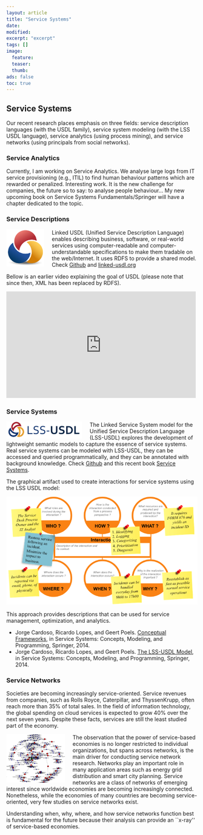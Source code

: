 ```yaml
---
layout: article
title: "Service Systems"
date:
modified:
excerpt: "excerpt"
tags: []
image:
  feature:
  teaser:
  thumb:
ads: false
toc: true
---  
```




Service Systems
---------------

Our recent research places emphasis on three fields: service description languages (with the USDL family), 
service system modeling (with the LSS USDL language), service analytics (using process mining), and 
service networks (using principals from social networks).

### Service Analytics

Currently, I am working on Service Analytics. We analyse large logs from IT service provisioning (e.g., ITIL) to find human behaviour patterns which are rewarded or penalized. Interesting work. It is the new challenge for companies, the future so to say: to analyse people behaviour... My new upcoming book on Service Systems  Fundamentals/Springer will have a chapter dedicated to the topic.

### Service Descriptions

<p>
<a href="https://github.com/linked-usdl">
<img src="/images/Logo-linked-usdl.png" width="100"  style="float:left;margin:0px 20px 0 0;"/>
</a>
Linked USDL (Unified Service Description Language) enables describing business, software, or real-world services using computer-readable and computer-understandable specifications to make them tradable on the web/Internet. It uses RDFS to provide a shared model. Check <a href="https://github.com/linked-usdl">Github</a> and <a href="http://www.linked-usdl.org">linked-usdl.org</a>
</p>

Bellow is an earlier video explaining the goal of USDL (please note that since then, XML has been replaced by RDFS).

<iframe width="500" height="281" src="http://player.vimeo.com/video/21894921" alt="The video is not available. Please use another browser or change your configuration." frameborder="0" webkitAllowFullScreen mozallowfullscreen allowFullScreen alt="You browser does not supports video frames">
</iframe>

### Service Systems

<p>
<a href="https://github.com/jorge-cardoso/lss-usdl">
<img src="/images/Logo-LSS-USDL.png" width="200"  style="float:left;margin:0 20px 0 0;"/>
</a>
The Linked Service System model for the Unified Service Description Language (LSS-USDL) explores the development of lightweight semantic models to capture the essence of service systems. Real service systems can be modeled with LSS-USDL, they can be accessed and queried programmatically, and they can be annotated with background knowledge. Check <a href="https://github.com/jorge-cardoso/lss-usdl">Github</a> and this recent book <a href="http://www.springer.com/computer/database+management+%26+information+retrieval/book/978-3-319-10812-4">Service Systems</a>.
</p>

The graphical artifact used to create interactions for service systems using the LSS USDL model:
<p>
<a href="https://github.com/linked-usdl">
<img src="/images/Six-start-model.png" width="700">
</a>
</p>

This approach provides descriptions that can be used for service management, optimization, and analytics.

+ Jorge Cardoso, Ricardo Lopes, and Geert Poels. [Conceptual Frameworks](/publications/Papers/CH-2014-Service-Systems-Conceptual-Frameworks.pdf), in Service Systems: Concepts, Modeling, and Programming, Springer, 2014.
+ Jorge Cardoso, Ricardo Lopes, and Geert Poels. [The LSS-USDL Model](/publications/Papers/CH-2014-Service-Systems-The-LSS-USDL-Model.pdf), in Service Systems: Concepts, Modeling, and Programming, Springer, 2014.


### Service Networks

Societies are becoming increasingly service-oriented. Service revenues from companies, such as Rolls Royce, Caterpillar, and ThyssenKrupp, often reach more than 35\% of total sales. In the field of information technology, the global spending on cloud services is expected to grow 40\% over the next seven years. Despite these facts, services are still the least studied part of the economy.

<p>
<a href="https://github.com/linked-usdl">
<img src="/images/Logo-Service-Network.png" height="128" width="155"  style="float:left;margin:0 20px 0 0;"/>
</a>
The observation that the power of service-based economies is no longer restricted to individual organizations, but spans across networks, is the main driver for conducting service network research. Networks play an important role in many application areas such as energy grid distribution and smart city planning. Service networks are a class of networks of emerging interest since worldwide economies are becoming increasingly connected. Nonetheless, while the economies of many countries are becoming service-oriented, very few studies on service networks exist.
</p>

Understanding when, why, where, and how service networks function best is fundamental for the future because their analysis can provide an ``x-ray'' of service-based economies.



